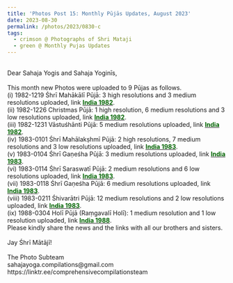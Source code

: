 ```yaml
---
title: 'Photos Post 15: Monthly Pūjās Updates, August 2023'
date: 2023-08-30
permalink: /photos/2023/0830-c
tags:
  - crimson @ Photographs of Shri Mataji
  - green @ Monthly Pujas Updates
---
```


<p>
<br>
Dear Sahaja Yogis and Sahaja Yoginīs,<br>
<br>
This month new Photos were uploaded to 9 Pūjas as follows.<br>
(i) 1982-1219 Śhrī Mahākālī Pūjā: 3 high resolutions and 3 medium resolutions uploaded, link <a href="https://eternalmoments.smugmug.com/Countries/India/1982"> <font color="DarkGreen"><b>India 1982</b></font></a>.<br>
(ii) 1982-1226 Christmas Pūjā: 1 high resolution, 6 medium resolutions and 3 low resolutions uploaded, link <a href="https://eternalmoments.smugmug.com/Countries/India/1982"> <font color="DarkGreen"><b>India 1982</b></font></a>.<br>
(iii) 1982-1231 Vāstuśhānti Pūjā: 5 medium resolutions uploaded, link <a href="https://eternalmoments.smugmug.com/Countries/India/1982"> <font color="DarkGreen"><b>India 1982</b></font></a>.<br>
(iv) 1983-0101 Śhrī Mahālakṣhmī Pūjā: 2 high resolutions, 7 medium resolutions and 3 low resolutions uploaded, link <a href="https://eternalmoments.smugmug.com/Countries/India/1983"> <font color="DarkGreen"><b>India 1983</b></font></a>.<br>
(v) 1983-0104 Śhrī Gaṇeśha Pūjā: 3 medium resolutions uploaded, link <a href="https://eternalmoments.smugmug.com/Countries/India/1983"> <font color="DarkGreen"><b>India 1983</b></font></a>.<br>
(vi) 1983-0114 Śhrī Saraswatī Pūjā: 2 medium resolutions and 6 low resolutions uploaded, link <a href="https://eternalmoments.smugmug.com/Countries/India/1983"> <font color="DarkGreen"><b>India 1983</b></font></a>.<br>
(vii) 1983-0118 Śhrī Gaṇeśha Pūjā: 6 medium resolutions uploaded, link <a href="https://eternalmoments.smugmug.com/Countries/India/1983"> <font color="DarkGreen"><b>India 1983</b></font></a>.<br>
(viii) 1983-0211 Śhivarātri Pūjā: 12 medium resolutions and 2 low resolutions uploaded, link <a href="https://eternalmoments.smugmug.com/Countries/India/1983"> <font color="DarkGreen"><b>India 1983</b></font></a>.<br>
(ix) 1988-0304 Holī Pūjā (Raṃgavalī Holī): 1 medium resolution and 1 low resolution uploaded, link <a href="https://eternalmoments.smugmug.com/Countries/India/1988"> <font color="DarkGreen"><b>India 1988</b></font></a>.<br>
Please kindly share the news and the links with all our brothers and sisters.<br>
<br>
Jay Śhrī Mātājī!<br>
<br>
The Photo Subteam<br>
sahajayoga.compilations@gmail.com<br>
https://linktr.ee/comprehensivecompilationsteam<br>
</p>